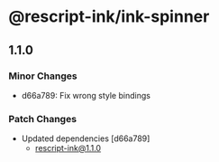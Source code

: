 # @rescript-ink/ink-spinner

## 1.1.0
### Minor Changes

- d66a789: Fix wrong style bindings

### Patch Changes

- Updated dependencies [d66a789]
  - rescript-ink@1.1.0
